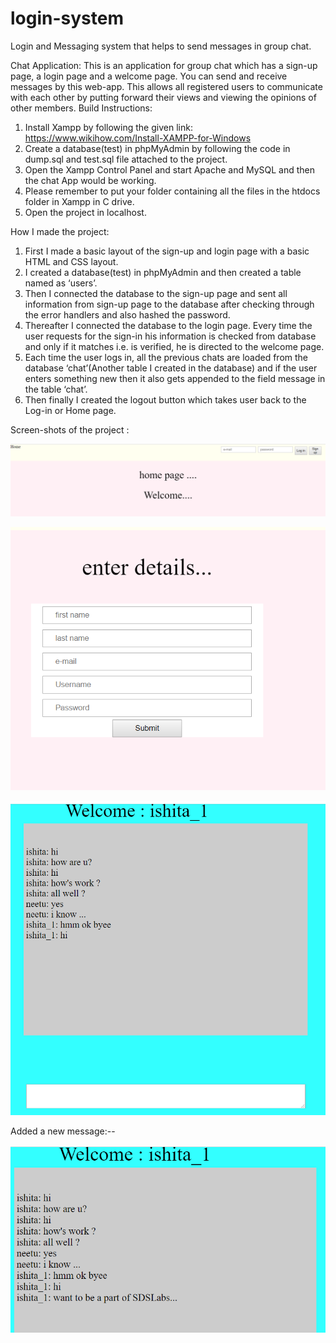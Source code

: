 # login-system
Login and Messaging system that helps to send messages in group chat.


Chat Application:
This is an application for group chat which has a sign-up page, a login page and a welcome page.
You can send and receive messages by this web-app. This allows all registered users to communicate with each other by putting forward their views and viewing the opinions of other members.
Build Instructions:
1)	Install Xampp by following the given link:
https://www.wikihow.com/Install-XAMPP-for-Windows
2)	Create a database(test) in phpMyAdmin by following the code in dump.sql and test.sql file attached to the project.
3)	Open the Xampp Control Panel and start Apache and MySQL and then the chat App would be working.
4)	Please remember to put your folder containing all the files in the htdocs folder in Xampp in C drive.
5)	Open the project in localhost.

How I made the project:
1)	First I made a basic layout of the sign-up and login page with a basic HTML and CSS layout.
2)	I created a database(test) in phpMyAdmin and then created a table named as ‘users’.
3)	Then I connected the database to the sign-up page and sent all information from sign-up page to the database after checking through the error handlers and also hashed the password.
4)	Thereafter I connected the database to the login page. Every time the user requests for the sign-in his information is checked from database and only if it matches i.e. is verified, he is directed to the welcome page.
5)	Each time the user logs in, all the previous chats are loaded from the database ‘chat’(Another table I created in the database) and if the user enters something new then it also gets appended to the field message in the table ‘chat’.
6)	Then finally I created the logout button which takes user back to the Log-in or Home page.



Screen-shots of the project :
 


![Screenshot](screenshot1.png)




![Screenshot](screenshot2.png)




![Screenshot](screenshot3.png)


 
 
Added a new message:--




![Screenshot](screenshot4.png)




 


